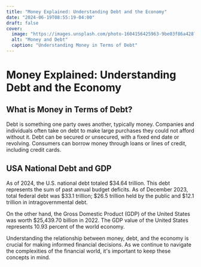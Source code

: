 ```yaml
---
title: "Money Explained: Understanding Debt and the Economy"
date: "2024-06-19T08:55:19-04:00"
draft: false
cover:
  image: "https://images.unsplash.com/photo-1604156425963-9be03f86a428?q=80&w=2070&auto=format&fit=crop&ixlib=rb-4.0.3&ixid=M3wxMjA3fDB8MHxwaG90by1wYWdlfHx8fGVufDB8fHx8fA%3D%3D"
  alt: "Money and Debt"
  caption: "Understanding Money in Terms of Debt"
---
```


# Money Explained: Understanding Debt and the Economy

## What is Money in Terms of Debt?

Debt is something one party owes another, typically money. Companies and individuals often take on debt to make large purchases they could not afford without it. Debt can be secured or unsecured, with a fixed end date or revolving. Consumers can borrow money through loans or lines of credit, including credit cards.

## USA National Debt and GDP

As of 2024, the U.S. national debt totaled $34.64 trillion. This debt represents the sum of past annual budget deficits. As of December 2023, total federal debt was $33.1 trillion; $26.5 trillion held by the public and $12.1 trillion in intragovernmental debt.

On the other hand, the Gross Domestic Product (GDP) of the United States was worth $25,439.70 billion in 2022. The GDP value of the United States represents 10.93 percent of the world economy.

Understanding the relationship between money, debt, and the economy is crucial for making informed financial decisions. As we continue to navigate the complexities of the financial world, it's important to keep these concepts in mind.
